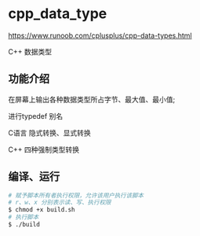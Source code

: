 # cpp_data_type

https://www.runoob.com/cplusplus/cpp-data-types.html

C++ 数据类型

## 功能介绍

在屏幕上输出各种数据类型所占字节、最大值、最小值;

进行typedef 别名

C语言 隐式转换、显式转换

C++ 四种强制类型转换

## 编译、运行

```sh
# 赋予脚本所有者执行权限，允许该用户执行该脚本
# r、w、x 分别表示读、写、执行权限 
$ chmod +x build.sh 
# 执行脚本
$ ./build
``` 